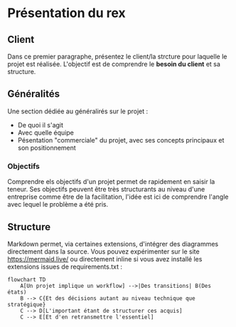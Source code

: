 # Présentation du rex

## Client
Dans ce premier paragraphe, présentez le client/la strcture pour laquelle le projet est réalisée. L'objectif est de comprendre le **besoin du client** et sa structure.

## Généralités
Une section dédiée au généralirés sur le projet : 
 - De quoi il s'agit
 - Avec quelle équipe
 - Pésentation "commerciale" du projet, avec ses  concepts principaux et son positionnement

### Objectifs

Comprendre els objectifs d'un projet permet de rapidement en saisir la teneur. Ses objectifs peuvent être très structurants au niveau d'une entreprise comme être de la facilitation, l'idée est ici de comprendre l'angle avec lequel le problème a été pris.

## Structure 

Markdown permet, via certaines extensions, d'intégrer des diagrammes directement dans la source. Vous pouvez expérimenter sur le site https://mermaid.live/ ou directement inline si vous avez installé les extensions issues de requirements.txt :

```mermaid
flowchart TD
    A[Un projet implique un workflow] -->|Des transitions| B(Des états)
    B --> C{Et des décisions autant au niveau technique que stratégique}
    C --> D[L'important étant de structurer ces acquis]
    C --> E[Et d'en retransmettre l'essentiel]
```

